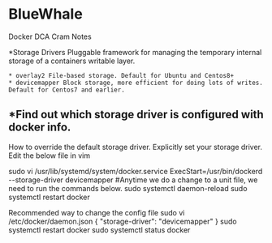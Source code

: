 # BlueWhale
Docker DCA Cram Notes 

*Storage Drivers
Pluggable framework for managing the temporary internal storage of a containers writable layer. 

	* overlay2 File-based storage. Default for Ubuntu and Centos8+
	* devicemapper Block storage, more efficient for doing lots of writes. Default for Centos7 and earlier. 


*Find out which storage driver is configured with docker info. 
---------------------------------------------------
How to override the default storage driver. 
Explicitly set your storage driver. Edit the below file in vim 

sudo vi /usr/lib/systemd/system/docker.service
ExecStart=/usr/bin/dockerd --storage-driver devicemapper
#Anytime we do a change to a unit file, we need to run the commands below. 
sudo systemctl daemon-reload
sudo systemctl restart docker

Recommended way to change the config file
sudo vi /etc/docker/daemon.json
{
  "storage-driver": "devicemapper"
}
sudo systemctl restart docker
sudo systemctl status docker
